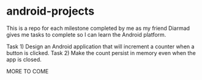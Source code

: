 # android-projects
This is a repo for each milestone completed by me as my friend Diarmad gives me tasks to complete so I can learn the
Android platform. 

Task 1) Design an Android application that will increment a counter when a button is clicked. 
Task 2) Make the count persist in memory even when the app is closed. 

MORE TO COME
